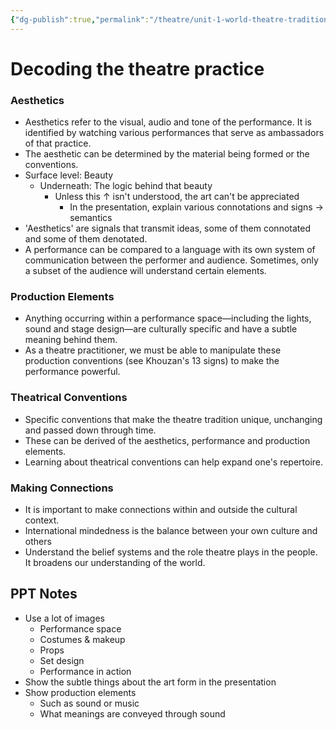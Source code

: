 ```yaml
---
{"dg-publish":true,"permalink":"/theatre/unit-1-world-theatre-traditions/dt-notes/","dgHomeLink":true,"dgPassFrontmatter":true}
---
```



# Decoding the theatre practice
### Aesthetics
- Aesthetics refer to the visual, audio and tone of the performance. It is identified by watching various performances that serve as ambassadors of that practice. 
- The aesthetic can be determined by the material being formed or the conventions.
- Surface level: Beauty 
	- Underneath: The logic behind that beauty
		- Unless this ↑ isn't understood, the art can't be appreciated
			- In the presentation, explain various connotations and signs → semantics
- 'Aesthetics' are signals that transmit ideas, some of them connotated and some of them denotated. 
- A performance can be compared to a language with its own system of communication between the performer and audience. Sometimes, only a subset of the audience will understand certain elements. 

### Production Elements
- Anything occurring within a performance space—including the lights, sound and stage design—are culturally specific and have a subtle meaning behind them.
- As a theatre practitioner, we must be able to manipulate these production conventions (see Khouzan's 13 signs) to make the performance powerful. 

### Theatrical Conventions
- Specific conventions that make the theatre tradition unique, unchanging and passed down through time.
- These can be derived of the aesthetics, performance and production elements.
- Learning about theatrical conventions can help expand one's repertoire. 

### Making Connections
- It is important to make connections within and outside the cultural context. 
- International mindedness is the balance between your own culture and others
- Understand the belief systems and the role theatre plays in the people. It broadens our understanding of the world.

## PPT Notes
- Use a lot of images
	- Performance space
	- Costumes & makeup
	- Props
	- Set design
	- Performance in action
- Show the subtle things about the art form in the presentation
- Show production elements
	- Such as sound or music
	- What meanings are conveyed through sound


